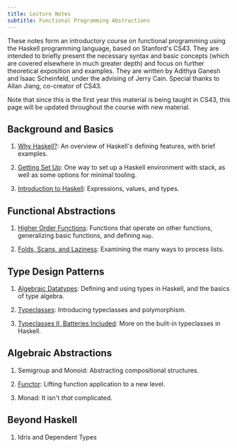 ```yaml
---
title: Lecture Notes
subtitle: Functional Programming Abstractions
---
```


These notes form an introductory course on functional programming using the
Haskell programming language, based on Stanford's CS43. They are intended to
briefly present the necessary syntax and basic concepts (which are covered
elsewhere in much greater depth) and focus on further theoretical exposition and
examples. They are written by Adithya Ganesh and Isaac Scheinfeld, under the
advising of Jerry Cain.  Special thanks to Allan Jiang, co-creator of CS43.

Note that since this is the first year this material is being taught in CS43,
this page will be updated throughout the course with new material.

## Background and Basics

1. [Why Haskell?](notes/Why_Haskell.html): An overview of Haskell's defining
   features, with brief examples.
   
1. [Getting Set Up](notes/Getting_Set_Up.html): One way to set up a Haskell environment with stack, as well
   as some options for minimal tooling.

1. [Introduction to Haskell](notes/Introduction_to_Haskell.html): Expressions, values, and types.

## Functional Abstractions

1. [Higher Order Functions](notes/Higher_Order_Functions.html): Functions that operate on other functions, generalizing basic functions, and defining `map`.

1. [Folds, Scans, and Laziness](notes/Folds_Scans_Laziness.html): Examining the many ways to process lists.


## Type Design Patterns

1. [Algebraic Datatypes](notes/Algebraic_Datatypes.html): Defining and using types in Haskell, and the basics of type algebra.

1. [Typeclasses](notes/Typeclasses.html): Introducing typeclasses and polymorphism.

1. [Typeclasses II, Batteries Included](notes/TypeclassesII.html): More on the built-in typeclasses in Haskell.

## Algebraic Abstractions

1. Semigroup and Monoid<!--[Semigroup and
   Monoid](notes/Semigroup_and_Monoid.html)-->: Abstracting compositional
   structures.

1. [Functor](notes/Functor.html): Lifting function application to a new level.

1. Monad<!--[Monad](notes/Monad.html)-->: It isn't *that* complicated.

## Beyond Haskell

1. Idris and Dependent Types

<!--
## Contributing

1. [Notes Features](notes/Notes_features.html)
-->
